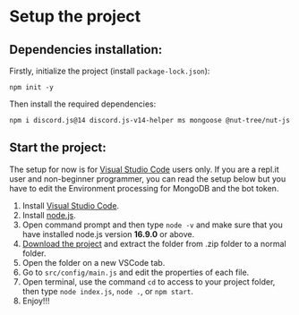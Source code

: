 

# Setup the project

## Dependencies installation:
Firstly, initialize the project (install `package-lock.json`):
```shell
npm init -y
```

Then install the required dependencies:

```shell
npm i discord.js@14 discord.js-v14-helper ms mongoose @nut-tree/nut-js
```

## Start the project:
The setup for now is for [Visual Studio Code](https://code.visualstudio.com/) users only. If you are a repl.it user and non-beginner programmer, you can read the setup below but you have to edit the Environment processing for MongoDB and the bot token.
1. Install [Visual Studio Code](https://code.visualstudio.com/).
2. Install [node.js](https://nodejs.org/en/download/).
3. Open command prompt and then type `node -v` and make sure that you have installed node.js version **16.9.0** or above.
4. [Download the project](https://github.com/TFAGaming/DiscordJS-Commands-Handler/archive/refs/heads/main.zip) and extract the folder from .zip folder to a normal folder.
5. Open the folder on a new VSCode tab.
6. Go to `src/config/main.js` and edit the properties of each file.
7. Open terminal, use the command `cd` to access to your project folder, then type `node index.js`, `node .`, or `npm start`.
8. Enjoy!!!

